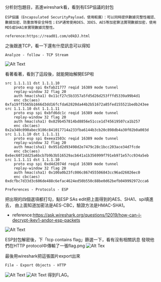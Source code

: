 分析封包題目，丟進wireshark看，看到有ESP協議的封包
```
ESP協議（Encapsulated SecurityPayload，使用較廣）：可以同時提供數據完整性確認、數據加密、防重放等安全特性；ESP通常使用DES、3DES、AES等加密算法實現數據加密，使用MD5或SHA1來實現數據完整性。

reference:https://read01.com/o0kDJ.html
```

之後跟進TCP，看一下還有什麼訊息可以得知
```
Analyze - follow - TCP Stream
```
![Alt Text](http://imgur.com/36WPqSS.png)

看著看著，看到了這段後，就能開始解開ESP啦
```
src 1.1.1.11 dst 1.1.1.10
	proto esp spi 0xfab21777 reqid 16389 mode tunnel
	replay-window 32 flag 20
	auth hmac(sha1) 0x11cf27c5b3357a5fd5d26d253fffd5339a99b4d1
	enc cbc(aes) 0xfa19ff5565b1666d3dd16fcfda62820da44b2b51672a85fed155521bedb243ee
src 1.1.1.10 dst 1.1.1.11
	proto esp spi 0xbfd6dc1c reqid 16389 mode tunnel
	replay-window 32 flag 20
	auth hmac(sha1) 0x829b457814bd8856e51cce1d745619507ca1b257
	enc cbc(aes) 0x2a340c090abec9186c841017714a233fba6144b3cb20c898db4a30f02b0a003d
src 1.1.1.10 dst 1.1.1.11
	proto esp spi 0xeea1503c reqid 16389 mode tunnel
	replay-window 32 flag 20
	auth hmac(sha1) 0x951d2d93498d2e7479c28c1bcc203ace34d7fcde
	enc cbc(aes) 0x6ec6072dd25a6bcb7b9b3b516529acb641a1b356999f791eb971e57cc934a5eb
src 1.1.1.11 dst 1.1.1.10
	proto esp spi 0xd4d2074d reqid 16389 mode tunnel
	replay-window 32 flag 20
	auth hmac(sha1) 0x100a0b23fc006c867455506843cc96ad26026ec0
	enc cbc(aes) 0xdcfbc7d33d3c606de488c6efac4624ed50b550c88be0d62befb049992972cca6
```


```
Preferences - Protocols - ESP
```
把出現的四個選項都打勾，點ESP SAs edit把上面得到的AES、SHA1、spi填進去，
由上面知道加密法是AES-CBC，驗證方法是HMAC-SHA1。
- reference:https://ask.wireshark.org/questions/12019/how-can-i-decrypt-ikev1-andor-esp-packets

![Alt Text](http://imgur.com/H9HnUzB.png)


ESP封包解密後，下「tcp contains flag」篩選一下，看有沒有相關訊息
發現他們在HTTP protocol中傳輸了一張flag.png
![Alt Tex](http://imgur.com/bNaMIl0)

最後用wireshark把這張圖片export出來
```
File - Export Objects - HTTP
```
![Alt Text](http://imgur.com/V5MT1Zm.png)
![Alt Text](http://imgur.com/yYqxjH1.png)
得到FLAG。

